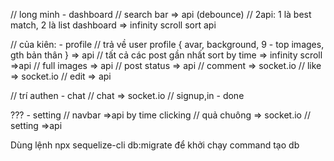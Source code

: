 // long minh - dashboard
// search bar => api (debounce)
// 2api: 1 là best match, 2 là list dashboard => infinity scroll sort api

// của kiên: - profile
// trả về user profile { avar, background, 9 - top images, gth bản thân } => api
// tất cả các post gần nhất sort by time => infinity scroll =>api
// full images => api
// post status => api
// comment => socket.io
// like => socket.io
// edit => api

// trí authen - chat
// chat => socket.io
// signup,in - done

??? - setting 
// navbar =>api by time clicking
// quả chuông => socket.io
// setting =>api


Dùng lệnh npx sequelize-cli db:migrate để khởi chạy command tạo db
